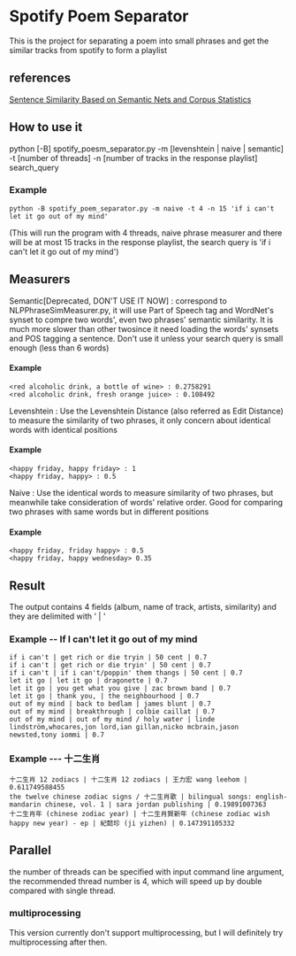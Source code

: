# Spotify Poem Separator
This is the project for separating a poem into small phrases and get the similar tracks from spotify to form a playlist

## references
[Sentence Similarity Based on Semantic Nets and Corpus Statistics](http://ants.iis.sinica.edu.tw/3BkMJ9lTeWXTSrrvNoKNFDxRm3zFwRR/55/Sentence%20Similarity%20Based%20on%20Semantic%20Nets%20and%20corpus%20statistics.pdf)

## How to use it
python [-B] spotify_poesm_separator.py -m [levenshtein | naive | semantic] -t [number of threads] -n [number of tracks in the response playlist] search_query

### Example
    python -B spotify_poem_separator.py -m naive -t 4 -n 15 'if i can't let it go out of my mind'
(This will run the program with 4 threads, naive phrase measurer and there will be at most 15 tracks in the response playlist, the search query is 'if i can't let it go out of my mind')

## Measurers
Semantic[Deprecated, DON'T USE IT NOW] : correspond to NLPPhraseSimMeasurer.py, it will use Part of Speech tag and WordNet's synset to compre two words', even two phrases' semantic similarity. It is much more slower than other twosince it need loading the words' synsets and POS tagging a sentence. Don't use it unless your search query is small enough (less than 6 words)
#### Example
    <red alcoholic drink, a bottle of wine> : 0.2758291
    <red alcoholic drink, fresh orange juice> : 0.108492



Levenshtein : Use the Levenshtein Distance (also referred as Edit Distance) to measure the similarity of two phrases, it only concern about identical words with identical positions
#### Example
    <happy friday, happy friday> : 1
    <happy friday, happy> : 0.5



Naive : Use the identical words to measure similarity of two phrases, but meanwhile take consideration of words' relative order. Good for comparing two phrases with same words but in different positions
#### Example
    <happy friday, friday happy> : 0.5
    <happy friday, happy wednesday> 0.35

## Result
The output contains 4 fields (album, name of track, artists, similarity) and they are delimited with ' | '

### Example -- If I can't let it go out of my mind
    if i can't | get rich or die tryin | 50 cent | 0.7
    if i can't | get rich or die tryin' | 50 cent | 0.7
    if i can't | if i can't/poppin' them thangs | 50 cent | 0.7
    let it go | let it go | dragonette | 0.7
    let it go | you get what you give | zac brown band | 0.7
    let it go | thank you, | the neighbourhood | 0.7
    out of my mind | back to bedlam | james blunt | 0.7
    out of my mind | breakthrough | colbie caillat | 0.7
    out of my mind | out of my mind / holy water | linde lindström,whocares,jon lord,ian gillan,nicko mcbrain,jason newsted,tony iommi | 0.7

### Example --- 十二生肖
    十二生肖 12 zodiacs | 十二生肖 12 zodiacs | 王力宏 wang leehom | 0.611749588455
    the twelve chinese zodiac signs / 十二生肖歌 | bilingual songs: english-mandarin chinese, vol. 1 | sara jordan publishing | 0.19891007363
    十二生肖年 (chinese zodiac year) | 十二生肖賀新年 (chinese zodiac wish happy new year) - ep | 紀懿珍 (ji yizhen) | 0.147391105332

## Parallel
the number of threads can be specified with input command line argument, the recommended thread number is 4, which will speed up by double compared with single thread.

### multiprocessing
This version currently don't support multiprocessing, but I will definitely try multiprocessing after then.

